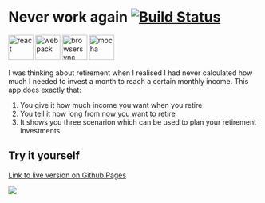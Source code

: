 # Never work again [![Build Status](https://travis-ci.org/actuallymentor/never-work-again.svg?branch=master)](https://travis-ci.org/actuallymentor/never-work-again)

<img height="50px" alt="react" src="http://i.imgur.com/D19TgT8.png" />
<img height="50px" alt="webpack" src="http://i.imgur.com/ZtANAeL.png" />
<img height="50px" alt="browsersync" src="http://i.imgur.com/L5peje9.png" />
<img height="50px" alt="mocha" src="http://i.imgur.com/yo9d9Qe.png" />

I was thinking about retirement when I realised I had never calculated how much I needed to invest a month to reach a certain monthly income. This app does exactly that:

1. You give it how much income you want when you retire
2. You tell it how long from now you want to retire
3. It shows you three scenarion which can be used to plan your retirement investments

## Try it yourself

[Link to live version on Github Pages]( https://actuallymentor.github.io/never-work-again/ )

<a href="https://actuallymentor.github.io/never-work-again/"><img style="max-width: 100%;" src="http://i.imgur.com/gCrt85g.png" /></a>
